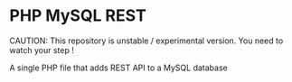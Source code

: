 # PHP MySQL REST

CAUTION: This repository is unstable / experimental version. You need to watch your step !

A single PHP file that adds REST API to a MySQL database
